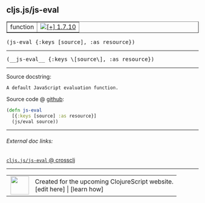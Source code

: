 ## cljs.js/js-eval



 <table border="1">
<tr>
<td>function</td>
<td><a href="https://github.com/cljsinfo/cljs-api-docs/tree/1.7.10"><img valign="middle" alt="[+] 1.7.10" title="Added in 1.7.10" src="https://img.shields.io/badge/+-1.7.10-lightgrey.svg"></a> </td>
</tr>
</table>

<samp>(js-eval {:keys \[source\], :as resource})</samp><br>

---

 <samp>
(__js-eval__ {:keys \[source\], :as resource})<br>
</samp>

---





Source docstring:

```
A default JavaScript evaluation function.
```


Source code @ [github]():

```clj
(defn js-eval
  [{:keys [source] :as resource}]
  (js/eval source))
```

<!--
Repo - tag - source tree - lines:

 <pre>

</pre>

-->

---



###### External doc links:

[`cljs.js/js-eval` @ crossclj](http://crossclj.info/fun/cljs.js.cljs/js-eval.html)<br>

---

 <table>
<tr><td>
<img valign="middle" align="right" width="48px" src="http://i.imgur.com/Hi20huC.png">
</td><td>
Created for the upcoming ClojureScript website.<br>
[edit here] | [learn how]
</td></tr></table>

[edit here]:https://github.com/cljsinfo/cljs-api-docs/blob/master/cljsdoc/cljs.js/js-eval.cljsdoc
[learn how]:https://github.com/cljsinfo/cljs-api-docs/wiki/cljsdoc-files

<!--

This information was too distracting to show to readers, but I'll leave it
commented here since it is helpful to:

- pretty-print the data used to generate this document
- and show how to retrieve that data



The API data for this symbol:

```clj
{:ns "cljs.js",
 :name "js-eval",
 :signature ["[{:keys [source], :as resource}]"],
 :name-encode "js-eval",
 :history [["+" "1.7.10"]],
 :type "function",
 :full-name-encode "cljs.js/js-eval",
 :source {:code "(defn js-eval\n  [{:keys [source] :as resource}]\n  (js/eval source))",
          :title "Source code",
          :repo "clojurescript",
          :tag "r1.8.51",
          :filename "src/main/cljs/cljs/js.cljs",
          :lines [101 104],
          :url "https://github.com/clojure/clojurescript/blob/r1.8.51/src/main/cljs/cljs/js.cljs#L101-L104"},
 :usage ["(js-eval {:keys [source], :as resource})"],
 :full-name "cljs.js/js-eval",
 :docstring "A default JavaScript evaluation function.",
 :cljsdoc-url "https://github.com/cljsinfo/cljs-api-docs/blob/master/cljsdoc/cljs.js/js-eval.cljsdoc"}

```

Retrieve the API data for this symbol:

```clj
;; from Clojure REPL
(require '[clojure.edn :as edn])
(-> (slurp "https://raw.githubusercontent.com/cljsinfo/cljs-api-docs/catalog/cljs-api.edn")
    (edn/read-string)
    (get-in [:symbols "cljs.js/js-eval"]))
```

-->

